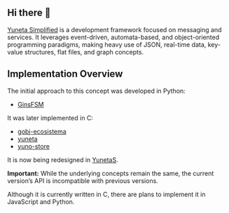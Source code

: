## Hi there 👋

[Yuneta Simplified](https://doc.yuneta.io) is a development framework focused on messaging and services. 
It leverages event-driven, automata-based, and object-oriented programming paradigms, 
making heavy use of JSON, real-time data, key-value structures, flat files, and graph concepts.

## Implementation Overview

The initial approach to this concept was developed in Python:
- [GinsFSM](https://pythonhosted.org/ginsfsm/)

It was later implemented in C:
- [gobj-ecosistema](https://github.com/gobj-ecosistema)
- [yuneta](https://github.com/yuneta)
- [yuno-store](https://github.com/yuno-store)

It is now being redesigned in [YunetaS](https://github.com/artgins/yunetas).

**Important:** While the underlying concepts remain the same, the current version’s API is incompatible with previous versions.

Although it is currently written in C, there are plans to implement it in JavaScript and Python.
